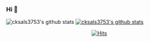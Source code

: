 ### Hi 👋

<!--
**cksals3753/cksals3753** is a ✨ _special_ ✨ repository because its `README.md` (this file) appears on your GitHub profile.

Here are some ideas to get you started:

- 🔭 I’m currently working on ...
- 🌱 I’m currently learning ...
- 👯 I’m looking to collaborate on ...
- 🤔 I’m looking for help with ...
- 💬 Ask me about ...
- 📫 How to reach me: ...
- 😄 Pronouns: ...
- ⚡ Fun fact: ...
-->

![cksals3753's github stats](https://github-readme-stats.vercel.app/api?username=cksals3753&show_icons=true)
[![cksals3753's github stats](https://github-readme-stats.vercel.app/api/top-langs/?username=cksals3753&show_icons=true&hide_border=true&title_color=004386&icon_color=004386&layout=compact)](https://github.com/cksals3753)


 <div align=center>
	
  [![Hits](https://hits.seeyoufarm.com/api/count/incr/badge.svg?url=https%3A%2F%2Fgithub.com%2Fzzsza)](https://hits.seeyoufarm.com) 
	
  </div>
